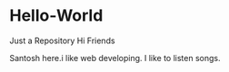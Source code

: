 # Hello-World
Just a Repository
Hi Friends

Santosh here.i like web developing.
I like to listen songs.
